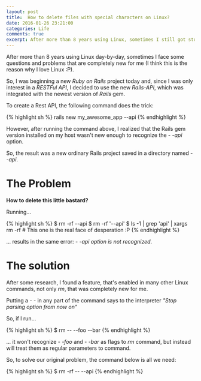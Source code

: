 ```yaml
---
layout: post
title:  How to delete files with special characters on Linux?
date: 2016-01-26 23:21:00
categories: Life
comments: true
excerpt: After more than 8 years using Linux, sometimes I still got stuck at "unusual situations"...
---
```

After more than 8 years using Linux day-by-day, sometimes I face some questions and problems that are completely new for me (I think this is the reason why I love Linux :P).

So, I was beginning a new _Ruby on Rails_ project today and, since I was only interest in a _RESTFul API_, I decided to use the new _Rails-API_, which was integrated with the newest version of _Rails_ gem.

To create a Rest API, the following command does the trick:

{% highlight sh %}
rails new my_awesome_app --api
{% endhighlight %}

However, after running the command above, I realized that the Rails gem version installed on my host wasn't new enough to recognize the _- -api_ option.

So, the result was a new ordinary Rails project saved in a directory named _- -api_.

# The Problem

**How to delete this little bastard?**

Running...

{% highlight sh %}
$ rm -rf --api
$ rm -rf '--api'
$ ls -1 | grep 'api' | xargs rm -rf # This one is the real face of desperation :P
{% endhighlight %}

... results in the same error: _- -api option is not recognized_.

# The solution

After some research, I found a feature, that's enabled in many other Linux commands, not only _rm_, that was completely new for me.

Putting a _- -_ in any part of the command says to the interpreter _"Stop parsing option from now on"_

So, if I run...

{% highlight sh %}
$ rm -- --foo --bar
{% endhighlight %}

... it won't recognize _- -foo_ and _- -bar_ as flags to _rm_ command, but instead will treat them as regular parameters to command.

So, to solve our original problem, the command below is all we need:

{% highlight sh %}
$ rm -rf -- --api
{% endhighlight %}

